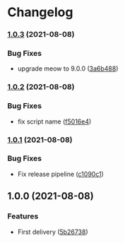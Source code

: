 # Changelog

### [1.0.3](https://www.github.com/Toaztr/openapi-ajv-validators/compare/v1.0.2...v1.0.3) (2021-08-08)


### Bug Fixes

* upgrade meow to 9.0.0 ([3a6b488](https://www.github.com/Toaztr/openapi-ajv-validators/commit/3a6b48862e4af96fb9654fc37586287d39ed627b))

### [1.0.2](https://www.github.com/Toaztr/openapi-ajv-validators/compare/v1.0.1...v1.0.2) (2021-08-08)


### Bug Fixes

* fix script name ([f5016e4](https://www.github.com/Toaztr/openapi-ajv-validators/commit/f5016e4763624300caada76b498fed5a70d6ec2a))

### [1.0.1](https://www.github.com/Toaztr/openapi-ajv-validators/compare/v1.0.0...v1.0.1) (2021-08-08)


### Bug Fixes

* Fix release pipeline ([c1090c1](https://www.github.com/Toaztr/openapi-ajv-validators/commit/c1090c13461890b24f5c747992e372a8cc2e6478))

## 1.0.0 (2021-08-08)


### Features

* First delivery ([5b26738](https://www.github.com/Toaztr/openapi-ajv-validators/commit/5b26738d84242ad933ca13cf724f106b343851d5))
